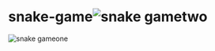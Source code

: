 # snake-game![snake gametwo](https://user-images.githubusercontent.com/60463836/167292152-97d2c056-0ee2-40c4-a48b-a87f6008215d.PNG)
![snake gameone](https://user-images.githubusercontent.com/60463836/167292155-1bf02be0-0166-4236-aae6-4d2a25f2a48e.PNG)
